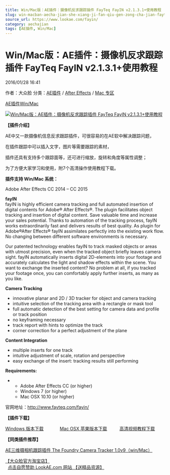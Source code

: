 ```yaml
---
title: Win/Mac版：AE插件：摄像机反求跟踪插件 FayTeq FayIN v2.1.3.1+使用教程
slug: win-macban-aecha-jian-she-xiang-ji-fan-qiu-gen-zong-cha-jian-fayteq-fayin-v2-1-3-1-shi-yong-jiao-cheng
source_url: https://www.lookae.com/fayin/
category: aechajian
tags: [AE插件, Win/Mac]
---
```

# Win/Mac版：AE插件：摄像机反求跟踪插件 FayTeq FayIN v2.1.3.1+使用教程

2016/01/28 16:41

作者：大众脸
分类：[AE插件](https://www.lookae.com/after-effects/aechajian/) / [After Effects](https://www.lookae.com/after-effects/) / [Mac 专区](https://www.lookae.com/mac-osx/)

[AE插件](https://www.lookae.com/tag/ae%e6%8f%92%e4%bb%b6/)[Win/Mac](https://www.lookae.com/tag/winmac/)

[![Win/Mac版：AE插件：摄像机反求跟踪插件 FayTeq FayIN v2.1.3.1+使用教程](https://www.lookae.com/wp-content/uploads/2016/01/FAYIN.jpg "Win/Mac版：AE插件：摄像机反求跟踪插件 FayTeq FayIN v2.1.3.1+使用教程-LookAE.com")](https://www.lookae.com/wp-content/uploads/2016/01/FAYIN.jpg)

**【插件介绍】**

AE中又一款摄像机信息反求跟踪插件，可很容易的在AE软中解决跟踪问题，

在插件跟踪中可以插入文字，图片等需要跟踪的素材，

插件还具有支持多个跟踪面等，还可进行缩放，旋转和角度等属性调整；

为了方便大家学习和使用，附7个高清操作使用教程下载。

**插件支持 Win/Mac 系统：**

Adobe After Effects CC 2014 – CC 2015

**fayIN**  
fayIN is highly efficient camera tracking and full automated insertion of digital contents for Adobe® After Effects®. The plugin facilitates object tracking and insertion of digital content. Save valuable time and increase your sales potential. Thanks to automation of the tracking process, fayIN works extraordinarily fast and delivers results of best quality. As plugin for Adobe®After Effects® fayIN assimilates perfectly into the existing work flow. No changing between different software environments is necessary.

Our patented technology enables fayIN to track masked objects or areas with utmost precision, even when the tracked object briefly leaves camera sight. fayIN automatically inserts digital 2D-elements into your footage and accurately calculates the light and shadow effects within the scene. You want to exchange the inserted content? No problem at all, if you tracked your footage once, you can comfortably apply further inserts, as many as you like.

**Camera Tracking**

* innovative planar and 2D / 3D tracker for object and camera tracking
* intuitive selection of the tracking area with a rectangle or mask tool
* full automatic detection of the best setting for camera data and profile or track position
* no keyframing necessary
* track report with hints to optimize the track
* corner correction for a perfect adjustment of the plane

**Content Integration**

* multiple inserts for one track
* intuitive adjustment of scale, rotation and perspective
* easy exchange of the insert: tracking results still performing

**Requirements:**

* + Adobe After Effects CC (or higher)
  + Windows 7 (or higher)
  + Mac OSX 10.10 (or higher)

官网地址：http://www.fayteq.com/fayin/

**【插件下载】**

[Windows 版本下载](http://lookae.ctfile.com/file/141847472)             [Mac OSX 苹果版本下载](http://lookae.ctfile.com/file/141847469)          [高清视频教程下载](http://lookae.ctfile.com/file/141847475)

**【同类插件推荐】**

[AE三维摄相机跟踪插件 The Foundry Camera Tracker 1.0v9（win/Mac）](https://www.lookae.com/tracker109/)

[【大众脸官方淘宝店】](https://lookae.taobao.com/)                [点击自愿赞助 LookAE.com 网站 【送精品资源】](https://www.lookae.com/sponsor/)
